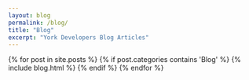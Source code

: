 ```yaml
---
layout: blog
permalink: /blog/
title: "Blog"
excerpt: "York Developers Blog Articles"
---
```


{% for post in site.posts %}
    {% if post.categories contains 'Blog' %}
        {% include blog.html %}
    {% endif %}
{% endfor %}